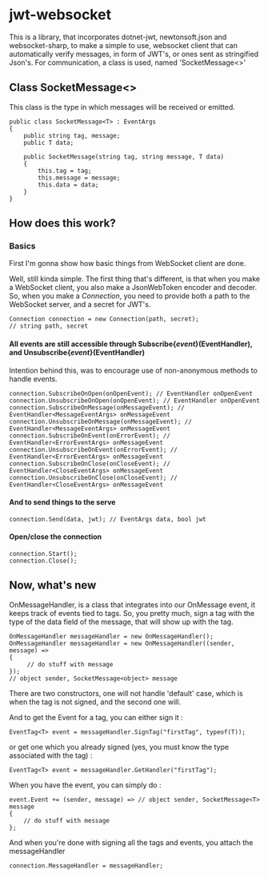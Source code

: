 # jwt-websocket
This is a library, that incorporates dotnet-jwt, newtonsoft.json and websocket-sharp, to make a simple to use, websocket client that can automatically verify messages, in form of JWT's, or ones sent as stringified Json's. For communication, a class is used, named 'SocketMessage<>'

## Class SocketMessage<>
This class is the type in which messages will be received or emitted.
```
public class SocketMessage<T> : EventArgs
{
    public string tag, message;
    public T data;

    public SocketMessage(string tag, string message, T data)
    {
        this.tag = tag;
        this.message = message;
        this.data = data;
    }
}
```

## How does this work?
### Basics
First I'm gonna show how basic things from WebSocket client are done.

Well, still kinda simple. The first thing that's different, is that when you make a WebSocket client, you also make a JsonWebToken encoder and decoder. So, when you make a *Connection*, you need to provide both a path to the WebSocket server, and a secret for JWT's.
```
Connection connection = new Connection(path, secret);
// string path, secret
```

#### All events are still accessible through Subscribe{*event*}(EventHandler), and Unsubscribe{*event*}(EventHandler)

Intention behind this, was to encourage use of non-anonymous methods to handle events.

```
connection.SubscribeOnOpen(onOpenEvent); // EventHandler onOpenEvent
connection.UnsubscribeOnOpen(onOpenEvent); // EventHandler onOpenEvent
connection.SubscribeOnMessage(onMessageEvent); // EventHandler<MessageEventArgs> onMessageEvent
connection.UnsubscribeOnMessage(onMessageEvent); // EventHandler<MessageEventArgs> onMessageEvent
connection.SubscribeOnEvent(onErrorEvent); // EventHandler<ErrorEventArgs> onMessageEvent
connection.UnsubscribeOnEvent(onErrorEvent); // EventHandler<ErrorEventArgs> onMessageEvent
connection.SubscribeOnClose(onCloseEvent); // EventHandler<CloseEventArgs> onMessageEvent
connection.UnsubscribeOnClose(onCloseEvent); // EventHandler<CloseEventArgs> onMessageEvent
```

#### And to send things to the serve
```
connection.Send(data, jwt); // EventArgs data, bool jwt
```

#### Open/close the connection
```
connection.Start();
connection.Close();
```

## Now, what's new
OnMessageHandler, is a class that integrates into our OnMessage event, it keeps track of events tied to tags. So, you pretty much, sign a tag with the type of the data field of the message, that will show up with the tag.

```
OnMessageHandler messageHandler = new OnMessageHandler();
OnMessageHandler messageHandler = new OnMessageHandler((sender, message) => 
{
     // do stuff with message
});
// object sender, SocketMessage<object> message
```
There are two constructors, one will not handle 'default' case, which is when the tag is not signed, and the second one will.

And to get the Event for a tag, you can either sign it :
```
EventTag<T> event = messageHandler.SignTag("firstTag", typeof(T));
```
or get one which you already signed (yes, you must know the type associated with the tag) :
```
EventTag<T> event = messageHandler.GetHandler("firstTag");
```

When you have the event, you can simply do :
```
event.Event += (sender, message) => // object sender, SocketMessage<T> message
{
    // do stuff with message
};
```

And when you're done with signing all the tags and events, you attach the messageHandler
```
connection.MessageHandler = messageHandler;
```
